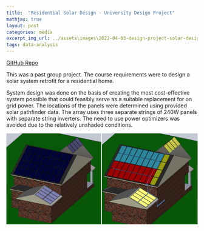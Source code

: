 ```yaml
---
title:  "Residential Solar Design - University Design Project"
mathjax: true
layout: post
categories: media
excerpt_img_url: ../assets\images\2022-04-03-design-project-solar-design\FIG4_5.jpg
tags: data-analysis
---
```


[GitHub Repo](https://github.com/orion-miller/University-of-Guelph-Projects/tree/main/Design_Project-Solar_Design)

This was a past group project. The course requirements were to design a solar system retrofit for a residential home.

System design was done on the basis of creating the most cost-effective system possible that could feasibly serve as a suitable replacement for on grid power. The locations of the panels were determined using provided solar pathfinder data. The array uses three separate strings of 240W panels with separate string inverters. The need to use power optimizers was avoided due to the relatively unshaded conditions.

![1](/assets\images\2022-04-03-design-project-solar-design\FIG4_5.jpg)